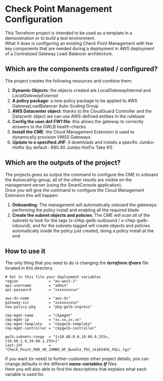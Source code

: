 # Check Point Management Configuration
This Terraform project is intended to be used as a template in a demonstration or to build a test environment.  
What it does is configuring an existing Check Point Management with few key components that are needed during a deployment in AWS deployment of a Centralized Gateway Load-Balancer architecture.    
 
## Which are the components created / configured?
The project creates the following resources and combine them:
1. **Dynamic Objects**: the objects created are *LocalGatewayInternal* and *LocalGatewayExternal*
2. **A policy package**: a new policy package to be applied to AWS GatewayLoadBalancer Auto-Scaling Group
3. **AWS Datacenter object**: thanks to the CloudGuard Controller and the Datacentr object we can use AWS-defined entities in the rulebase
4. **Config the user.def.FW1 file**: this allows the gateway to correctly answers to the GWLB health-checks 
5. **Install the CME**: the Cloud Management Extension is used to dynamically provision VMSS Gateways
6. **Update to a specified JHF**: it downloads and installs a specific Jumbo-Hotfix (by default : R80.40 Jumbo HotFix Take 91)   

## Which are the outputs of the project?
The projects gives as output the command to configure the CME to onboard the Autoscaling-group, all of the other results are visible on the management server (using the SmartConsole application).   
Once you will give the command to configure the Cloud Management Extension this will happen:
1. **Onboarding**: The management will automatically onboard the gateways: performing the policy install and enabling all the required blade
2. **Create the subnet objects and policies**: The CME will scan all of the subnets to look for the tags (x-chkp-gwlb-outbound / x-chkp-gwlb-inbound), and for the subnets tagged will create objects and policies automatically inside the policy just created, doing a policy install at the end

## How to use it
The only thing that you need to do is changing the __*terraform.tfvars*__ file located in this directory.

```hcl
# Set in this file your deployment variables
region              = "eu-west-1"
api-username        = "admin"
api-password        = "xxxxxxxxxx"

aws-dc-name         = "aws-dc"
gateway-sic         = "xxxxxxxxxx"
new-policy-pkg      = "pkg-gwlb-ingress"

ckp-mgmt-name       = "ckpmgmt"
ckp-mgmt-ip         = "xx.xx.xx.xx"
ckp-mgmt-template   = "ckpgwlb-template"
ckp-mgmt-controller = "ckpgwlb-controller"

gwlb-subnets-range  = "{<10.60.0.0,10.60.0.255>, <10.60.1.0,10.60.1.255>}"
last-jhf            = "Check_Point_R80_40_JUMBO_HF_Bundle_T91_sk165456_FULL.tgz"
```
If you want (or need) to further customize other project details, you can change defaults in the different __*name-variables.tf*__ files.   
Here you will also able to find the descriptions that explains what each variable is used for.